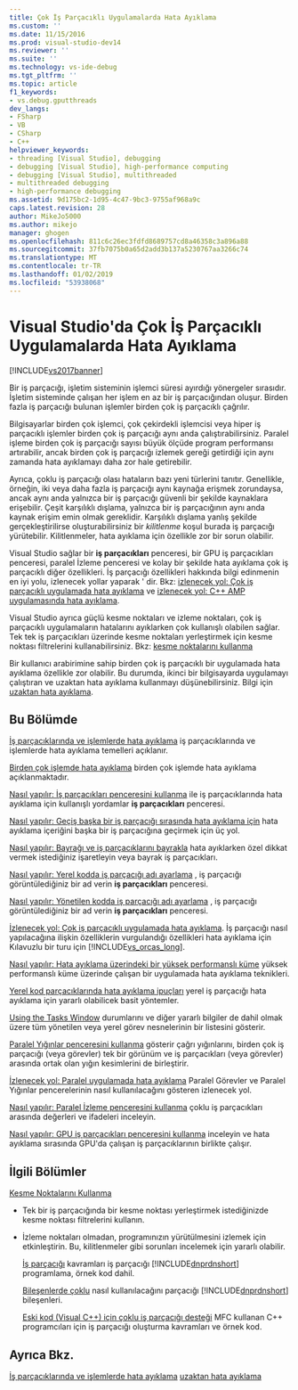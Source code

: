 ```yaml
---
title: Çok İş Parçacıklı Uygulamalarda Hata Ayıklama
ms.custom: ''
ms.date: 11/15/2016
ms.prod: visual-studio-dev14
ms.reviewer: ''
ms.suite: ''
ms.technology: vs-ide-debug
ms.tgt_pltfrm: ''
ms.topic: article
f1_keywords:
- vs.debug.gputthreads
dev_langs:
- FSharp
- VB
- CSharp
- C++
helpviewer_keywords:
- threading [Visual Studio], debugging
- debugging [Visual Studio], high-performance computing
- debugging [Visual Studio], multithreaded
- multithreaded debugging
- high-performance debugging
ms.assetid: 9d175bc2-1d95-4c47-9bc3-9755af968a9c
caps.latest.revision: 28
author: MikeJo5000
ms.author: mikejo
manager: ghogen
ms.openlocfilehash: 811c6c26ec3fdfd8689757cd8a46358c3a896a88
ms.sourcegitcommit: 37fb7075b0a65d2add3b137a5230767aa3266c74
ms.translationtype: MT
ms.contentlocale: tr-TR
ms.lasthandoff: 01/02/2019
ms.locfileid: "53938068"
---
```

# <a name="debug-multithreaded-applications-in-visual-studio"></a>Visual Studio'da Çok İş Parçacıklı Uygulamalarda Hata Ayıklama
[!INCLUDE[vs2017banner](../includes/vs2017banner.md)]

Bir iş parçacığı, işletim sisteminin işlemci süresi ayırdığı yönergeler sırasıdır. İşletim sisteminde çalışan her işlem en az bir iş parçacığından oluşur. Birden fazla iş parçacığı bulunan işlemler birden çok iş parçacıklı çağrılır.

 Bilgisayarlar birden çok işlemci, çok çekirdekli işlemcisi veya hiper iş parçacıklı işlemler birden çok iş parçacığı aynı anda çalıştırabilirsiniz. Paralel işleme birden çok iş parçacığı sayısı büyük ölçüde program performansı artırabilir, ancak birden çok iş parçacığı izlemek gereği getirdiği için aynı zamanda hata ayıklamayı daha zor hale getirebilir.

 Ayrıca, çoklu iş parçacığı olası hataların bazı yeni türlerini tanıtır. Genellikle, örneğin, iki veya daha fazla iş parçacığı aynı kaynağa erişmek zorundaysa, ancak aynı anda yalnızca bir iş parçacığı güvenli bir şekilde kaynaklara erişebilir. Çeşit karşılıklı dışlama, yalnızca bir iş parçacığının aynı anda kaynak erişim emin olmak gereklidir. Karşılıklı dışlama yanlış şekilde gerçekleştirilirse oluşturabilirsiniz bir *kilitlenme* koşul burada iş parçacığı yürütebilir. Kilitlenmeler, hata ayıklama için özellikle zor bir sorun olabilir.

 Visual Studio sağlar bir **iş parçacıkları** penceresi, bir GPU iş parçacıkları penceresi, paralel İzleme penceresi ve kolay bir şekilde hata ayıklama çok iş parçacıklı diğer özellikleri. İş parçacığı özellikleri hakkında bilgi edinmenin en iyi yolu, izlenecek yollar yaparak ' dir. Bkz: [izlenecek yol: Çok iş parçacıklı uygulamada hata ayıklama](../debugger/walkthrough-debugging-a-multithreaded-application.md) ve [izlenecek yol: C++ AMP uygulamasında hata ayıklama](http://msdn.microsoft.com/library/40e92ecc-f6ba-411c-960c-b3047b854fb5).

 Visual Studio ayrıca güçlü kesme noktaları ve izleme noktaları, çok iş parçacıklı uygulamaların hatalarını ayıklarken çok kullanışlı olabilen sağlar. Tek tek iş parçacıkları üzerinde kesme noktaları yerleştirmek için kesme noktası filtrelerini kullanabilirsiniz. Bkz: [kesme noktalarını kullanma](../debugger/using-breakpoints.md)

 Bir kullanıcı arabirimine sahip birden çok iş parçacıklı bir uygulamada hata ayıklama özellikle zor olabilir. Bu durumda, ikinci bir bilgisayarda uygulamayı çalıştıran ve uzaktan hata ayıklama kullanmayı düşünebilirsiniz. Bilgi için [uzaktan hata ayıklama](../debugger/remote-debugging.md).

## <a name="in-this-section"></a>Bu Bölümde
 [İş parçacıklarında ve işlemlerde hata ayıklama](../debugger/debug-threads-and-processes.md) iş parçacıklarında ve işlemlerde hata ayıklama temelleri açıklanır.

 [Birden çok işlemde hata ayıklama](../debugger/debug-multiple-processes.md) birden çok işlemde hata ayıklama açıklanmaktadır.

 [Nasıl yapılır: İş parçacıkları penceresini kullanma](../debugger/how-to-use-the-threads-window.md) ile iş parçacıklarında hata ayıklama için kullanışlı yordamlar **iş parçacıkları** penceresi.

 [Nasıl yapılır: Geçiş başka bir iş parçacığı sırasında hata ayıklama için](../debugger/how-to-switch-to-another-thread-while-debugging.md) hata ayıklama içeriğini başka bir iş parçacığına geçirmek için üç yol.

 [Nasıl yapılır: Bayrağı ve iş parçacıklarını bayrakla](../debugger/how-to-flag-and-unflag-threads.md) hata ayıklarken özel dikkat vermek istediğiniz işaretleyin veya bayrak iş parçacıkları.

 [Nasıl yapılır: Yerel kodda iş parçacığı adı ayarlama](../debugger/how-to-set-a-thread-name-in-native-code.md) , iş parçacığı görüntülediğiniz bir ad verin **iş parçacıkları** penceresi.

 [Nasıl yapılır: Yönetilen kodda iş parçacığı adı ayarlama](../debugger/how-to-set-a-thread-name-in-managed-code.md) , iş parçacığı görüntülediğiniz bir ad verin **iş parçacıkları** penceresi.

 [İzlenecek yol: Çok iş parçacıklı uygulamada hata ayıklama](../debugger/walkthrough-debugging-a-multithreaded-application.md).
İş parçacığı nasıl yapılacağına ilişkin özelliklerin vurgulandığı özellikleri hata ayıklama için Kılavuzlu bir turu için [!INCLUDE[vs_orcas_long](../includes/vs-orcas-long-md.md)].

 [Nasıl yapılır: Hata ayıklama üzerindeki bir yüksek performanslı küme](../debugger/how-to-debug-on-a-high-performance-cluster.md) yüksek performanslı küme üzerinde çalışan bir uygulamada hata ayıklama teknikleri.

 [Yerel kod parçacıklarında hata ayıklama ipuçları](../debugger/tips-for-debugging-threads-in-native-code.md) yerel iş parçacığı hata ayıklama için yararlı olabilicek basit yöntemler.

 [Using the Tasks Window](../debugger/using-the-tasks-window.md) durumlarını ve diğer yararlı bilgiler de dahil olmak üzere tüm yönetilen veya yerel görev nesnelerinin bir listesini gösterir.

 [Paralel Yığınlar penceresini kullanma](../debugger/using-the-parallel-stacks-window.md) gösterir çağrı yığınlarını, birden çok iş parçacığı (veya görevler) tek bir görünüm ve iş parçacıkları (veya görevler) arasında ortak olan yığın kesimlerini de birleştirir.

 [İzlenecek yol: Paralel uygulamada hata ayıklama](../debugger/walkthrough-debugging-a-parallel-application.md) Paralel Görevler ve Paralel Yığınlar pencerelerinin nasıl kullanılacağını gösteren izlenecek yol.

 [Nasıl yapılır: Paralel İzleme penceresini kullanma](../debugger/how-to-use-the-parallel-watch-window.md) çoklu iş parçacıkları arasında değerleri ve ifadeleri inceleyin.

 [Nasıl yapılır: GPU iş parçacıkları penceresini kullanma](../debugger/how-to-use-the-gpu-threads-window.md) inceleyin ve hata ayıklama sırasında GPU'da çalışan iş parçacıklarının birlikte çalışır.

## <a name="related-sections"></a>İlgili Bölümler
 [Kesme Noktalarını Kullanma](../debugger/using-breakpoints.md)
 -   Tek bir iş parçacığında bir kesme noktası yerleştirmek istediğinizde kesme noktası filtrelerini kullanın.

- İzleme noktaları olmadan, programınızın yürütülmesini izlemek için etkinleştirin. Bu, kilitlenmeler gibi sorunları incelemek için yararlı olabilir.

  [İş parçacığı](http://msdn.microsoft.com/library/7b46a7d9-c6f1-46d1-a947-ae97471bba87) kavramları iş parçacığı [!INCLUDE[dnprdnshort](../includes/dnprdnshort-md.md)] programlama, örnek kod dahil.

  [Bileşenlerde çoklu](http://msdn.microsoft.com/library/2fc31e68-fb71-4544-b654-0ce720478779) nasıl kullanılacağını parçacığı [!INCLUDE[dnprdnshort](../includes/dnprdnshort-md.md)] bileşenleri.

  [Eski kod (Visual C++) için çoklu iş parçacığı desteği](http://msdn.microsoft.com/library/24425b1f-5031-4c6b-aac7-017115a40e7c) MFC kullanan C++ programcıları için iş parçacığı oluşturma kavramları ve örnek kod.

## <a name="see-also"></a>Ayrıca Bkz.
 [İş parçacıklarında ve işlemlerde hata ayıklama](../debugger/debug-threads-and-processes.md) [uzaktan hata ayıklama](../debugger/remote-debugging.md)

